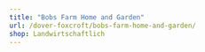 ```yaml
---
title: "Bobs Farm Home and Garden"
url: /dover-foxcroft/bobs-farm-home-and-garden/
shop: Landwirtschaftlich
---
```

